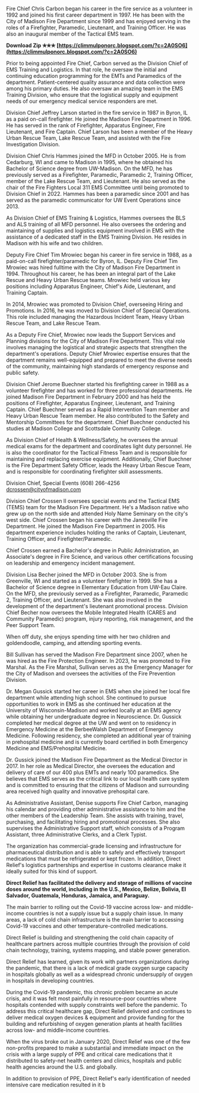 
 
Fire Chief Chris Carbon began his career in the fire service as a volunteer in 1992 and joined his first career department in 1997. He has been with the City of Madison Fire Department since 1999 and has enjoyed serving in the roles of a Firefighter, Paramedic, Lieutenant, and Training Officer. He was also an inaugural member of the Tactical EMS team.
 
**Download Zip ✯✯✯ [https://climmulponorc.blogspot.com/?c=2A0SO6](https://climmulponorc.blogspot.com/?c=2A0SO6)**


 
Prior to being appointed Fire Chief, Carbon served as the Division Chief of EMS Training and Logistics. In that role, he oversaw the initial and continuing education programming for the EMTs and Paramedics of the department. Patient-centered quality assurance and data collection were among his primary duties. He also oversaw an amazing team in the EMS Training Division, who ensure that the logistical supply and equipment needs of our emergency medical service responders are met.
 
Division Chief Jeffrey Larson started in the fire service in 1987 in Byron, IL as a paid on-call firefighter. He joined the Madison Fire Department in 1996. He has served in the rank of Firefighter, Apparatus Engineer, Fire Lieutenant, and Fire Captain. Chief Larson has been a member of the Heavy Urban Rescue Team, Lake Rescue Team, and assisted with the Fire Investigation Division.
 
Division Chief Chris Hammes joined the MFD in October 2005. He is from Cedarburg, WI and came to Madison in 1995, where he obtained his Bachelor of Science degree from UW-Madison. On the MFD, he has previously served as a Firefighter, Paramedic, Paramedic 2, Training Officer, member of the Lake Rescue Team, and Lieutenant. He also served as the chair of the Fire Fighters Local 311 EMS Committee until being promoted to Division Chief in 2022. Hammes has been a paramedic since 2001 and has served as the paramedic communicator for UW Event Operations since 2013.

As Division Chief of EMS Training & Logistics, Hammes oversees the BLS and ALS training of all MFD personnel. He also oversees the ordering and maintaining of supplies and logistics equipment involved in EMS with the assistance of a dedicated staff in the EMS Training Division. He resides in Madison with his wife and two children.
 
Deputy Fire Chief Tim Mrowiec began his career in fire service in 1988, as a paid-on-call firefighter/paramedic for Byron, IL. Deputy Fire Chief Tim Mrowiec was hired fulltime with the City of Madison Fire Department in 1994. Throughout his career, he has been an integral part of the Lake Rescue and Heavy Urban Rescue teams. Mrowiec held various key positions including Apparatus Engineer, Chief's Aide, Lieutenant, and Training Captain. 

In 2014, Mrowiec was promoted to Division Chief, overseeing Hiring and Promotions. In 2016, he was moved to Division Chief of Special Operations. This role included managing the Hazardous Incident Team, Heavy Urban Rescue Team, and Lake Rescue Team.
 
As a Deputy Fire Chief, Mrowiec now leads the Support Services and Planning divisions for the City of Madison Fire Department. This vital role involves managing the logistical and strategic aspects that strengthen the department's operations. Deputy Chief Mrowiec expertise ensures that the department remains well-equipped and prepared to meet the diverse needs of the community, maintaining high standards of emergency response and public safety.

Division Chief Jerome Buechner started his firefighting career in 1988 as a volunteer firefighter and has worked for three professional departments. He joined Madison Fire Department in February 2000 and has held the positions of Firefighter, Apparatus Engineer, Lieutenant, and Training Captain. Chief Buechner served as a Rapid Intervention Team member and Heavy Urban Rescue Team member. He also contributed to the Safety and Mentorship Committees for the department. Chief Buechner conducted his studies at Madison College and Scottsdale Community College.
 
As Division Chief of Health & Wellness/Safety, he oversees the annual medical exams for the department and coordinates light duty personnel. He is also the coordinator for the Tactical Fitness Team and is responsible for maintaining and replacing exercise equipment. Additionally, Chief Buechner is the Fire Department Safety Officer, leads the Heavy Urban Rescue Team, and is responsible for coordinating firefighter skill assessments.
 
Division Chief, Special Events
(608) 266-4256
dcrossen@cityofmadison.com

Division Chief Crossen II oversees special events and the Tactical EMS (TEMS) team for the Madison Fire Department. He's a Madison native who grew up on the north side and attended Holy Name Seminary on the city's west side. Chief Crossen began his career with the Janesville Fire Department. He joined the Madison Fire Department in 2005. His department experience includes holding the ranks of Captain, Lieutenant, Training Officer, and Firefighter/Paramedic.

Chief Crossen earned a Bachelor's degree in Public Administration, an Associate's degree in Fire Science, and various other certifications focusing on leadership and emergency incident management.
 
Division Lisa Becher joined the MFD in October 2003. She is from Greenville, WI and started as a volunteer firefighter in 1999. She has a Bachelor of Science degree in Elementary Education from UW-Eau Claire. On the MFD, she previously served as a Firefighter, Paramedic, Paramedic 2, Training Officer, and Lieutenant. She was also involved in the development of the department's lieutenant promotional process. Division Chief Becher now oversees the Mobile Integrated Health (CARES and Community Paramedic) program, injury reporting, risk management, and the Peer Support Team.

When off duty, she enjoys spending time with her two children and goldendoodle, camping, and attending sporting events.
 
Bill Sullivan has served the Madison Fire Department since 2007, when he was hired as the Fire Protection Engineer. In 2023, he was promoted to Fire Marshal. As the Fire Marshal, Sullivan serves as the Emergency Manager for the City of Madison and oversees the activities of the Fire Prevention Division.
 
Dr. Megan Gussick started her career in EMS when she joined her local fire department while attending high school. She continued to pursue opportunities to work in EMS as she continued her education at the University of Wisconsin-Madison and worked locally at an EMS agency while obtaining her undergraduate degree in Neuroscience. Dr. Gussick completed her medical degree at the UW and went on to residency in Emergency Medicine at the BerbeeWalsh Department of Emergency Medicine. Following residency, she completed an additional year of training in prehospital medicine and is currently board certified in both Emergency Medicine and EMS/Prehospital Medicine.
 
Dr. Gussick joined the Madison Fire Department as the Medical Director in 2017. In her role as Medical Director, she oversees the education and delivery of care of our 400 plus EMTs and nearly 100 paramedics. She believes that EMS serves as the critical link to our local health care system and is committed to ensuring that the citizens of Madison and surrounding area received high quality and innovative prehospital care.
 
As Administrative Assistant, Denise supports Fire Chief Carbon, managing his calendar and providing other administrative assistance to him and the other members of the Leadership Team. She assists with training, travel, purchasing, and facilitating hiring and promotional processes. She also supervises the Administrative Support staff, which consists of a Program Assistant, three Administrative Clerks, and a Clerk Typist.
 
The organization has commercial-grade licensing and infrastructure for pharmaceutical distribution and is able to safely and effectively transport medications that must be refrigerated or kept frozen. In addition, Direct Relief's logistics partnerships and expertise in customs clearance make it ideally suited for this kind of support.
 
**Direct Relief has facilitated the delivery and storage of millions of vaccine doses around the world, including in the U.S., Mexico, Belize, Bolivia, El Salvador, Guatemala, Honduras, Jamaica, and Paraguay.**
 
The main barrier to rolling out the Covid-19 vaccine across low- and middle-income countries is not a supply issue but a supply chain issue. In many areas, a lack of cold chain infrastructure is the main barrier to accessing Covid-19 vaccines and other temperature-controlled medications.
 
Direct Relief is building and strengthening the cold chain capacity of healthcare partners across multiple countries through the provision of cold chain technology, training, systems mapping, and stable power generation.
 
Direct Relief has learned, given its work with partners organizations during the pandemic, that there is a lack of medical grade oxygen surge capacity in hospitals globally as well as a widespread chronic undersupply of oxygen in hospitals in developing countries.
 
During the Covid-19 pandemic, this chronic problem became an acute crisis, and it was felt most painfully in resource-poor countries where hospitals contended with supply constraints well before the pandemic. To address this critical healthcare gap, Direct Relief delivered and continues to deliver medical oxygen devices & equipment and provide funding for the building and refurbishing of oxygen generation plants at health facilities across low- and middle-income countries.
 
When the virus broke out in January 2020, Direct Relief was one of the few non-profits prepared to make a substantial and immediate impact on the crisis with a large supply of PPE and critical care medications that it distributed to safety-net health centers and clinics, hospitals and public health agencies around the U.S. and globally.
 
In addition to provision of PPE, Direct Relief's early identification of needed intensive care medication resulted in it b